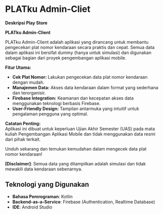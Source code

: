 # PLATku Admin-Cliet
**Deskripsi Play Store**  

**PLATku Admin-Client**  

PLATku Admin-Client adalah aplikasi yang dirancang untuk membantu pengecekan plat nomor kendaraan secara praktis dan cepat. Semua data dalam aplikasi ini bersifat dummy (hanya untuk simulasi) dan digunakan sebagai bagian dari proyek pengembangan aplikasi mobile.  

**Fitur Utama:**  
- **Cek Plat Nomor:** Lakukan pengecekan data plat nomor kendaraan dengan mudah.  
- **Manajemen Data:** Akses data kendaraan dalam format yang sederhana dan terorganisir.  
- **Firebase Integration:** Keamanan dan kecepatan akses data menggunakan teknologi berbasis Firebase.  
- **User-Friendly Design:** Tampilan antarmuka yang intuitif untuk pengalaman pengguna yang optimal.  

**Catatan Penting:**  
Aplikasi ini dibuat untuk keperluan Ujian Akhir Semester (UAS) pada mata kuliah Pengembangan Aplikasi Mobile dan tidak menggunakan data resmi dari pihak terkait.  

Unduh sekarang dan temukan kemudahan dalam mengecek data plat nomor kendaraan!  

**[Disclaimer]**: Semua data yang ditampilkan adalah simulasi dan tidak mewakili data kendaraan sebenarnya.  


## Teknologi yang Digunakan
- **Bahasa Pemrograman**: Kotlin
- **Backend-as-a-Service**: Firebase (Authentication, Realtime Database)
- **IDE**: Android Studio
